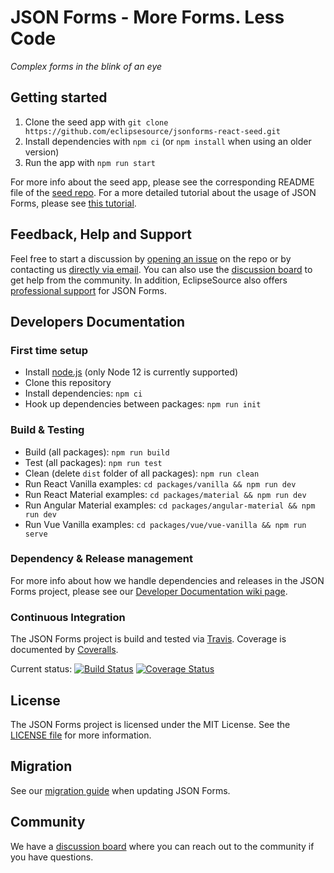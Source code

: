 # JSON Forms - More Forms. Less Code

*Complex forms in the blink of an eye*

## Getting started

1. Clone the seed app with `git clone https://github.com/eclipsesource/jsonforms-react-seed.git`
2. Install dependencies with `npm ci` (or `npm install` when using an older version)
3. Run the app with `npm run start`

For more info about the seed app, please see the corresponding README file of the [seed repo](https://github.com/eclipsesource/jsonforms-react-seed).
For a more detailed tutorial about the usage of JSON Forms, please see [this tutorial](http://jsonforms.io/docs/tutorial).

## Feedback, Help and Support

Feel free to start a discussion by [opening an issue](https://github.com/eclipsesource/jsonforms/issues/new/choose) on the repo or by contacting us [directly via email](mailto:jsonforms@eclipsesource.com?subject=JSON%20Forms).
You can also use the [discussion board](https://spectrum.chat/jsonforms) to get help from the community.
In addition, EclipseSource also offers [professional support](https://jsonforms.io/support) for JSON Forms.

## Developers Documentation

### First time setup

* Install [node.js](https://nodejs.org/) (only Node 12 is currently supported)
* Clone this repository
* Install dependencies: `npm ci`
* Hook up dependencies between packages: `npm run init`

### Build & Testing

* Build (all packages): `npm run build`
* Test (all packages): `npm run test`
* Clean (delete `dist` folder of all packages): `npm run clean`
* Run React Vanilla examples: `cd packages/vanilla && npm run dev`
* Run React Material examples: `cd packages/material && npm run dev`
* Run Angular Material examples: `cd packages/angular-material && npm run dev`
* Run Vue Vanilla examples: `cd packages/vue/vue-vanilla && npm run serve`

### Dependency & Release management

For more info about how we handle dependencies and releases in the JSON Forms project, please see our [Developer Documentation wiki page](https://github.com/eclipsesource/jsonforms/wiki/Developer-documentation).

### Continuous Integration

The JSON Forms project is build and tested via [Travis](https://travis-ci.org/). Coverage is documented by [Coveralls](https://coveralls.io).

Current status: [![Build Status](https://travis-ci.org/eclipsesource/jsonforms.svg?branch=master)](https://travis-ci.org/eclipsesource/jsonforms) [![Coverage Status](https://coveralls.io/repos/eclipsesource/jsonforms/badge.svg?branch=master&service=github)](https://coveralls.io/github/eclipsesource/jsonforms?branch=master)

## License

The JSON Forms project is licensed under the MIT License. See the [LICENSE file](https://github.com/eclipsesource/jsonforms/blob/master/LICENSE) for more information.

## Migration

See our [migration guide](https://github.com/eclipsesource/jsonforms/blob/master/MIGRATION.md) when updating JSON Forms.

## Community

We have a [discussion board](https://spectrum.chat/jsonforms) where you can reach out to the community if you have questions.
